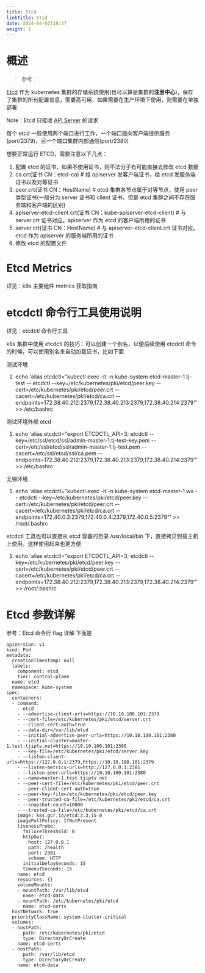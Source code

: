 ```yaml
---
title: Etcd
linkTitle: Etcd
date: 2024-04-02T10:37
weight: 1
---
```



# 概述

> 参考：

[Etcd](/docs/5.数据存储/数据库/键值数据/Etcd/Etcd.md) 作为 kubernetes 集群的存储系统使用(也可以算是集群的**注册中心**)，保存了集群的所有配置信息，需要高可用，如果需要在生产环境下使用，则需要在单独部署

Note：Etcd 只接收 [API Server](/docs/10.云原生/Kubernetes/API%20Resource%20与%20Object/API%20Server/API%20Server.md) 的请求

每个 etcd 一般使用两个端口进行工作，一个端口面向客户端提供服务(port/2379)，另一个端口集群内部通信(port/2380)

想要正常运行 ETCD，需要注意以下几点：

1. 配置 etcd 的证书，如果不使用证书，则不法分子有可能直接去修改 etcd 数据
2. ca.crt(证书 CN：etcd-ca) # 给 apiserver 发客户端证书，给 etcd 发服务端证书以及对等证书
3. peer.crt(证书 CN：HostName) # etcd 集群各节点属于对等节点，使用 peer 类型证书(一般分为 server 证书和 client 证书，但是 etcd 集群之间不存在服务端和客户端的区别)
4. apiserver-etcd-client.crt(证书 CN：kube-apiserver-etcd-client) # 与 server.crt 证书对应。apiserver 作为 etcd 的客户端所用的证书
5. server.crt(证书 CN：HostName) # 与 apiserver-etcd-client.crt 证书对应。etcd 作为 apiserver 的服务端所用的证书
6. 修改 etcd 的配置文件

# Etcd Metrics

详见：k8s 主要组件 metrics 获取指南

# etcdctl 命令行工具使用说明

详见：etcdctl 命令行工具

k8s 集群中使用 etcdctl 的技巧：可以创建一个别名，以便后续使用 etcdctl 命令的时候，可以使用别名来自动加载证书，比如下面

测试环境

1. echo 'alias etcdctl="kubectl exec -it -n kube-system etcd-master-1.tj-test -- etcdctl --key=/etc/kubernetes/pki/etcd/peer.key --cert=/etc/kubernetes/pki/etcd/peer.crt --cacert=/etc/kubernetes/pki/etcd/ca.crt --endpoints=172.38.40.212:2379,172.38.40.213:2379,172.38.40.214:2379"' >> /etc/bashrc

测试环境外部 etcd

1. echo 'alias etcdctl="export ETCDCTL_API=3; etcdctl --key=/etc/ssl/etcd/ssl/admin-master-1.tj-test-key.pem --cert=/etc/ssl/etcd/ssl/admin-master-1.tj-test.pem --cacert=/etc/ssl/etcd/ssl/ca.pem --endpoints=172.38.40.212:2379,172.38.40.213:2379,172.38.40.214:2379"' >> /etc/bashrc

无锡环境

1. echo 'alias etcdctl="kubectl exec -it -n kube-system etcd-master-1.wx -- etcdctl --key=/etc/kubernetes/pki/etcd/peer.key --cert=/etc/kubernetes/pki/etcd/peer.crt --cacert=/etc/kubernetes/pki/etcd/ca.crt --endpoints=172.40.0.3:2379,172.40.0.4:2379,172.40.0.5:2379"' >> /root/.bashrc

etcdctl 工具也可以直接从 etcd 容器的目录 /usr/local/bin 下，直接拷贝到宿主机上使用。这样使用起来也更方便

1. echo 'alias etcdctl="export ETCDCTL_API=3; etcdctl --key=/etc/kubernetes/pki/etcd/peer.key --cert=/etc/kubernetes/pki/etcd/peer.crt --cacert=/etc/kubernetes/pki/etcd/ca.crt --endpoints=172.38.40.212:2379,172.38.40.213:2379,172.38.40.214:2379"' >> /root/.bashrc

# Etcd 参数详解

参考：Etcd 命令行 flag 详解
下面是

    apiVersion: v1
    kind: Pod
    metadata:
      creationTimestamp: null
      labels:
        component: etcd
        tier: control-plane
      name: etcd
      namespace: kube-system
    spec:
      containers:
      - command:
        - etcd
        - --advertise-client-urls=https://10.10.100.101:2379
        - --cert-file=/etc/kubernetes/pki/etcd/server.crt
        - --client-cert-auth=true
        - --data-dir=/var/lib/etcd
        - --initial-advertise-peer-urls=https://10.10.100.101:2380
        - --initial-cluster=master-1.test.tjiptv.net=https://10.10.100.101:2380
        - --key-file=/etc/kubernetes/pki/etcd/server.key
        - --listen-client-urls=https://127.0.0.1:2379,https://10.10.100.101:2379
        - --listen-metrics-urls=http://127.0.0.1:2381
        - --listen-peer-urls=https://10.10.100.101:2380
        - --name=master-1.test.tjiptv.net
        - --peer-cert-file=/etc/kubernetes/pki/etcd/peer.crt
        - --peer-client-cert-auth=true
        - --peer-key-file=/etc/kubernetes/pki/etcd/peer.key
        - --peer-trusted-ca-file=/etc/kubernetes/pki/etcd/ca.crt
        - --snapshot-count=10000
        - --trusted-ca-file=/etc/kubernetes/pki/etcd/ca.crt
        image: k8s.gcr.io/etcd:3.3.15-0
        imagePullPolicy: IfNotPresent
        livenessProbe:
          failureThreshold: 8
          httpGet:
            host: 127.0.0.1
            path: /health
            port: 2381
            scheme: HTTP
          initialDelaySeconds: 15
          timeoutSeconds: 15
        name: etcd
        resources: {}
        volumeMounts:
        - mountPath: /var/lib/etcd
          name: etcd-data
        - mountPath: /etc/kubernetes/pki/etcd
          name: etcd-certs
      hostNetwork: true
      priorityClassName: system-cluster-critical
      volumes:
      - hostPath:
          path: /etc/kubernetes/pki/etcd
          type: DirectoryOrCreate
        name: etcd-certs
      - hostPath:
          path: /var/lib/etcd
          type: DirectoryOrCreate
        name: etcd-data
